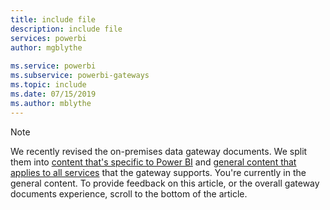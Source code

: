```yaml
---
title: include file
description: include file
services: powerbi
author: mgblythe
 
ms.service: powerbi
ms.subservice: powerbi-gateways
ms.topic: include
ms.date: 07/15/2019
ms.author: mblythe
---
```


> [!NOTE]
> We recently revised the on-premises data gateway documents. We split them into [content that's specific to Power BI](/power-bi/service-gateway-onprem) and [general content that applies to all services](/data-integration/gateway/service-gateway-onprem) that the gateway supports. You're currently in the general content. To provide feedback on this article, or the overall gateway documents experience, scroll to the bottom of the article.